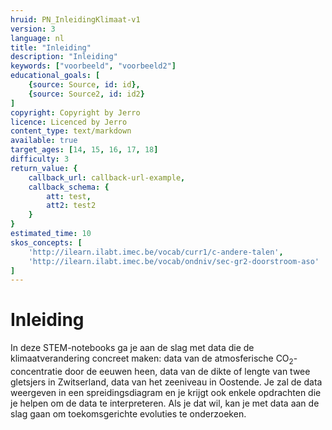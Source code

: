 ```yaml
---
hruid: PN_InleidingKlimaat-v1
version: 3
language: nl
title: "Inleiding"
description: "Inleiding"
keywords: ["voorbeeld", "voorbeeld2"]
educational_goals: [
    {source: Source, id: id}, 
    {source: Source2, id: id2}
]
copyright: Copyright by Jerro
licence: Licenced by Jerro
content_type: text/markdown
available: true
target_ages: [14, 15, 16, 17, 18]
difficulty: 3
return_value: {
    callback_url: callback-url-example,
    callback_schema: {
        att: test,
        att2: test2
    }
}
estimated_time: 10
skos_concepts: [
    'http://ilearn.ilabt.imec.be/vocab/curr1/c-andere-talen', 
    'http://ilearn.ilabt.imec.be/vocab/ondniv/sec-gr2-doorstroom-aso'
]
---
```


# Inleiding

In deze STEM-notebooks ga je aan de slag met data die de klimaatverandering concreet maken: data van de atmosferische CO<sub>2</sub>-concentratie door de eeuwen heen, data van de dikte of lengte van twee gletsjers in Zwitserland, data van het zeeniveau in Oostende. Je zal de data weergeven in een spreidingsdiagram en je krijgt ook enkele opdrachten die je helpen om de data te interpreteren. Als je dat wil, kan je met data aan de slag gaan om toekomsgerichte evoluties te onderzoeken.
